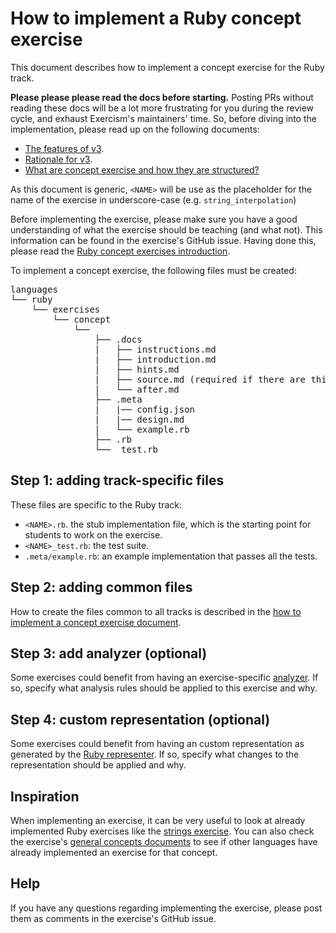 # How to implement a Ruby concept exercise

This document describes how to implement a concept exercise for the Ruby track.

**Please please please read the docs before starting.** Posting PRs without reading these docs will be a lot more frustrating for you during the review cycle, and exhaust Exercism's maintainers' time. So, before diving into the implementation, please read up on the following documents:

- [The features of v3][docs-features-of-v3].
- [Rationale for v3][docs-rationale-for-v3].
- [What are concept exercise and how they are structured?][docs-concept-exercises]

As this document is generic, `<NAME>` will be use as the placeholder for the name of the exercise in underscore-case (e.g. `string_interpolation`)

Before implementing the exercise, please make sure you have a good understanding of what the exercise should be teaching (and what not). This information can be found in the exercise's GitHub issue. Having done this, please read the [Ruby concept exercises introduction][concept-exercises].

To implement a concept exercise, the following files must be created:

<pre>
languages
└── ruby
    └── exercises
        └── concept
            └── <NAME>
                ├── .docs
                |   ├── instructions.md
                |   ├── introduction.md
                |   ├── hints.md
                |   ├── source.md (required if there are third-party sources)
                |   └── after.md
                ├── .meta
                |   |── config.json
                |   |── design.md
                |   └── example.rb
                ├── <NAME>.rb
                └── <NAME>_test.rb
</pre>

## Step 1: adding track-specific files

These files are specific to the Ruby track:

- `<NAME>.rb`. the stub implementation file, which is the starting point for students to work on the exercise.
- `<NAME>_test.rb`: the test suite.
- `.meta/example.rb`: an example implementation that passes all the tests.

## Step 2: adding common files

How to create the files common to all tracks is described in the [how to implement a concept exercise document][how-to-implement-a-concept-exercise].

## Step 3: add analyzer (optional)

Some exercises could benefit from having an exercise-specific [analyzer][analyzer]. If so, specify what analysis rules should be applied to this exercise and why.

## Step 4: custom representation (optional)

Some exercises could benefit from having an custom representation as generated by the [Ruby representer][representer]. If so, specify what changes to the representation should be applied and why.

## Inspiration

When implementing an exercise, it can be very useful to look at already implemented Ruby exercises like the [strings exercise][concept-exercise-strings]. You can also check the exercise's [general concepts documents][reference] to see if other languages have already implemented an exercise for that concept.

## Help

If you have any questions regarding implementing the exercise, please post them as comments in the exercise's GitHub issue.

[analyzer]: https://github.com/exercism/ruby-analyzer
[representer]: https://github.com/exercism/ruby-representer
[concept-exercises]: ../exercises/concept/README.md
[how-to-implement-a-concept-exercise]: ../../../docs/maintainers/generic-how-to-implement-a-concept-exercise.md
[docs-concept-exercises]: ../../../docs/concept-exercises.md
[docs-rationale-for-v3]: ../../../docs/rationale-for-v3.md
[docs-features-of-v3]: ../../../docs/features-of-v3.md
[concept-exercise-strings]: ../exercises/concept/strings
[reference]: ../../../reference
